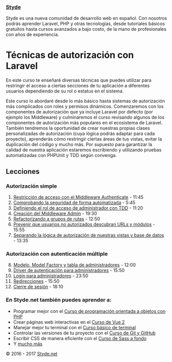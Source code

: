 ### [Styde](https://styde.net/)

Styde es una nueva comunidad de desarrollo web en español. Con nosotros podrás aprender Laravel, PHP y otras tecnologías,
desde tutoriales básicos gratuitos hasta cursos avanzados a bajo costo, de la mano de profesionales con años de experiencia.

# Técnicas de autorización con Laravel

En este curso te enseñaré diversas técnicas que puedes utilizar para restringir el acceso a ciertas secciones de tu aplicación
a diferentes usuarios dependiendo de su rol o estatus en el sistema.

Este curso lo abordaré desde lo más básico hasta sistemas de autorización más complicados con roles y permisos dinámicos.
Comenzaremos con los componentes de autorización que ya incluye Laravel por defecto (por ejemplo los Middleware) y
culminaremos el curso revisando algunos de los componentes de autorización más populares en el ecosistema de Laravel.
También tendremos la oportunidad de crear nuestras propias clases personalizadas de autorización (cuya lógica podrás
adaptar para cada proyecto), aprenderás cómo restringir ciertas áreas de tus vistas, evitar la duplicación del código y
mucho más. Por supuesto para garantizar la calidad de nuestra aplicación estaremos escribiendo y utilizando pruebas
automatizadas con PHPUnit y TDD según convenga.

## Lecciones

### Autorización simple

1. [Restricción de acceso con el Middleware Authenticate](https://styde.net/restriccion-de-acceso-a-usuarios-no-conectados-con-el-middleware-authenticate/) - 11:45
2. [Comprobando la seguridad de forma automatizada](https://styde.net/comprobando-la-seguridad-de-nuestra-aplicacion-de-forma-automatizada-phpunit/) - 5:45
3. [Definiendo el rol de acceso de administrador con TDD](https://styde.net/definiendo-el-rol-de-acceso-de-administrador-con-tdd-en-laravel/) - 11:20
4. [Creación del Middleware Admin](https://styde.net/creacion-del-middleware-admin-para-proteger-el-area-de-administracion/) - 19:30
5. [Refactorizando a grupos de rutas](https://styde.net/refactorizando-a-grupos-de-rutas-en-laravel/) - 12:50
6. [Prevenir que usuarios no autorizados descubran URLs y módulos](https://styde.net/prevenir-que-usuarios-no-autorizados-descubran-las-urls-y-modulos-del-administrador/) - 15:55
7. [Separando la lógica de autorización de nuestras vistas y base de datos](https://styde.net/separando-la-logica-de-autorizacion-de-nuestras-vistas-y-base-de-datos/) - 13:35

### Autorización con autenticación múltiple

8. [Modelo, Model Factory y tabla de administradores](https://styde.net/autenticacion-multiple-parte-1-modelo-model-factory-y-tabla-de-administradores/) - 12:00
9. [Driver de autenticación para administradores](https://styde.net/autenticacion-multiple-parte-2-driver-de-autenticacion-para-administradores/) - 15:50
10. [Login para administradores](https://styde.net/autenticacion-multiple-parte-3-login-para-administradores/) - 23:50
11. [Redirecciones](https://styde.net/autenticacion-multiple-parte-4-redirecciones/) - 15:50
12. [Cierre de sesión](https://styde.net/cierre-de-sesion-con-autenticacion-multiple-en-laravel-con-tdd/) - 18:10

### En Styde.net también puedes aprender a:

- Programar mejor con el [Curso de programación orientada a objetos con PHP](https://styde.net/curso-de-programacion-orientada-a-objetos-con-php/)
- Crear páginas web interactivas en el [Curso de Vue 2](https://styde.net/curso-de-vue-2/)
- Manejar mejor tu terminal con el [Curso básico de terminal](https://styde.net/curso-basico-de-terminal/)
- Controlar las versiones de tu proyecto con el [Curso de Git y GitHub](https://styde.net/curso-de-git/)
- Escribir CSS de manera eficiente con el [Curso de Sass a fondo](https://styde.net/curso-de-sass/)
- Y [mucho más](https://styde.net/cursos/)

© 2016 - 2017 [Styde.net](https://styde.net/)
